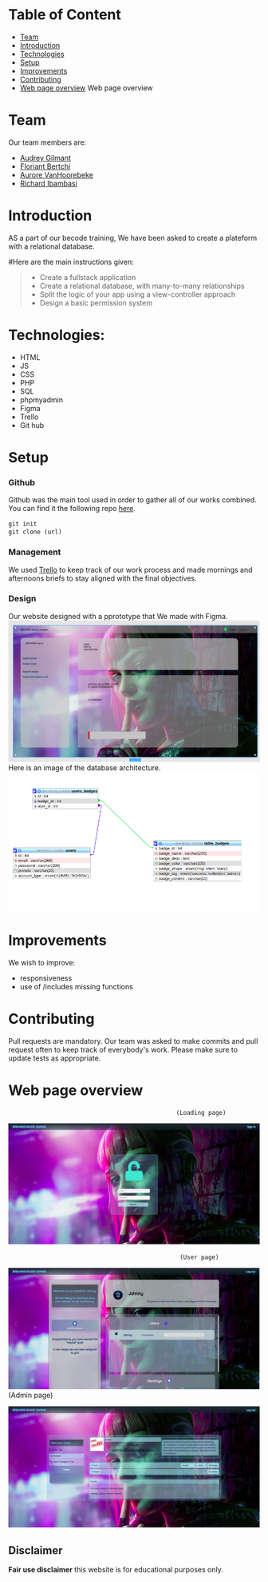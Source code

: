 # Table of Content
* [Team](#Team)
* [Introduction](#Introduction)
* [Technologies](#Technologies)
* [Setup](#setup)
* [Improvements](#Improvements)
* [Contributing](#Contruting)
* [Web page overview](#preview)
Web page overview


# Team

Our team members are:

- [Audrey Gilmant](https://github.com/GAudrey)
- [Floriant Bertchi](https://github.com/Bruxellesflorian/)
- [Aurore VanHoorebeke](https://github.com/AuroreVanHoorebeke) 
- [Richard Ibambasi](https://github.com/GuyRichardib)


# Introduction

AS a part of our becode training, We have been asked to create a plateform with a relational database. 

#Here are the main instructions given:

>* Create a fullstack application
>* Create a relational database, with many-to-many relationships
>* Split the logic of your app using a view-controller approach
>* Design a basic permission system




# Technologies:

* HTML
* JS
* CSS
* PHP
* SQL
* phpmyadmin
* Figma
* Trello
* Git hub


# Setup

### Github
Github was the main tool used in order to gather all of our works combined. You can find it the following repo [here](https://github.com/AuroreVanHoorebeke/breaking-badge).
```git
git init
git clone (url)
```
### Management
We used [Trello](https://trello.com/b/jNzWNQ78/breaking-badge) to keep track of our work process and made mornings and afternoons briefs to stay aligned with the final objectives.

### Design
Our website designed with a pprototype that We made with Figma.
![image](./assets/image/figma_design1.png)
Here is an image of the database architecture.
![image](./assets/image/architecture.png)


# Improvements
We wish to improve:

* responsiveness
* use of /includes missing functions
 
# Contributing
Pull requests are mandatory. Our team was asked to make commits and pull request often to keep track of everybody's work.
Please make sure to update tests as appropriate.

# Web page overview
                                                   (Loading page)
                                
![image](./assets/image/loading_page.png)

                                                    (User page)
                                
![image](./assets/image/user_page.png)
                                                  (Admin page)
                                
![image](./assets/image/admin_page.png)




## Disclaimer
<strong>Fair use disclaimer</strong> this website is for educational purposes only.
